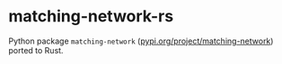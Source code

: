 
# matching-network-rs

Python package `matching-network` ([pypi.org/project/matching-network](https://pypi.org/project/matching-network/)) ported to Rust.
